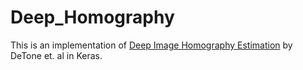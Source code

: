 # Deep_Homography
This is an implementation of <a href="https://arxiv.org/pdf/1606.03798.pdf">Deep Image Homography Estimation</a> by DeTone et. al in Keras.

